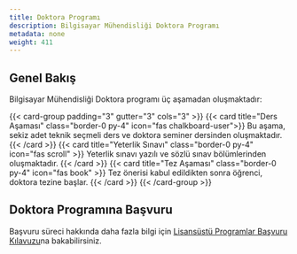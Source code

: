 ```yaml
---
title: Doktora Programı
description: Bilgisayar Mühendisliği Doktora Programı
metadata: none
weight: 411
---
```


## Genel Bakış

Bilgisayar Mühendisliği Doktora programı üç aşamadan oluşmaktadır:

{{< card-group padding="3" gutter="3" cols="3" >}}
{{< card title="Ders Aşaması" class="border-0 py-4" icon="fas chalkboard-user">}}
Bu aşama, sekiz adet teknik seçmeli ders ve doktora seminer dersinden oluşmaktadır.
{{< /card >}}
{{< card title="Yeterlik Sınavı" class="border-0 py-4" icon="fas scroll" >}} Yeterlik sınavı yazılı ve sözlü sınav bölümlerinden oluşmaktadır.
{{< /card >}}
{{< card title="Tez Aşaması" class="border-0 py-4" icon="fas book" >}}
Tez önerisi kabul edildikten sonra öğrenci, doktora tezine başlar.
{{< /card >}}
{{< /card-group >}}

## Doktora Programına Başvuru

Başvuru süreci hakkında daha fazla bilgi için [Lisansüstü Programlar Başvuru Kılavuzu](https://adaylar.boun.edu.tr/en-EN/Page/Admissions/Graduate/All)na bakabilirsiniz.
